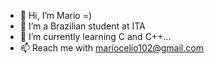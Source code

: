 - 👋 Hi, I’m Mario =)
- 👀 I’m a Brazilian student at ITA
- 🌱 I’m currently learning C and C++...
- 📫 Reach me with mariocelio102@gmail.com
